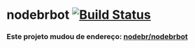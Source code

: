 # nodebrbot [![Build Status](https://secure.travis-ci.org/zonetti/nodebrbot.png)](http://travis-ci.org/zonetti/nodebrbot)

### Este projeto mudou de endereço: [nodebr/nodebrbot][nodebr]

[nodebr]: https://github.com/nodebr/nodebrbot
